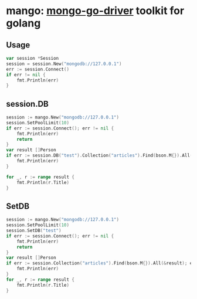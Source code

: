 # mango: [mongo-go-driver](https://github.com/mongodb/mongo-go-driver)  toolkit for golang

## Usage

```go
var session *Session
session = session.New("mongodb://127.0.0.1")
err := session.Connect()
if err != nil {
    fmt.Println(err)
}
```

## session.DB

```go
session := mango.New("mongodb://127.0.0.1")
session.SetPoolLimit(10)
if err := session.Connect(); err != nil {
    fmt.Println(err)
    return
}
var result []Person
if err := session.DB("test").Collection("articles").Find(bson.M{}).All(&result); err != nil {
    fmt.Println(err)
}

for _, r := range result {
    fmt.Println(r.Title)
}
```

## SetDB

```go
session := mango.New("mongodb://127.0.0.1")
session.SetPoolLimit(10)
session.SetDB("test")
if err := session.Connect(); err != nil {
    fmt.Println(err)
    return
}
var result []Person
if err := session.Collection("articles").Find(bson.M{}).All(&result); err != nil {
    fmt.Println(err)
}
for _, r := range result {
    fmt.Println(r.Title)
}
```
